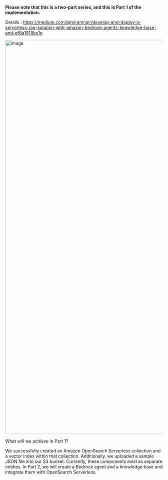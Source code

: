 **Please note that this is a two-part series, and this is Part 1 of the implementation.**

Details : https://medium.com/@miramnair/develop-and-deploy-a-serverless-rag-solution-with-amazon-bedrock-agents-knowledge-base-and-ef8a1818bc1e


<img width="1260" alt="image" src="https://github.com/user-attachments/assets/80e1888d-6d70-4f92-8968-3943135e437e">




What will we achieve in Part 1?

We successfully created an Amazon OpenSearch Serverless collection and a vector index within that collection. Additionally, we uploaded a sample JSON file into our S3 bucket. Currently, these components exist as separate entities. In Part 2, we will create a Bedrock agent and a knowledge base and integrate them with OpenSearch Serverless.

